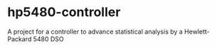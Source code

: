 # hp5480-controller
A project for a controller to advance statistical analysis by a Hewlett-Packard 5480 DSO
